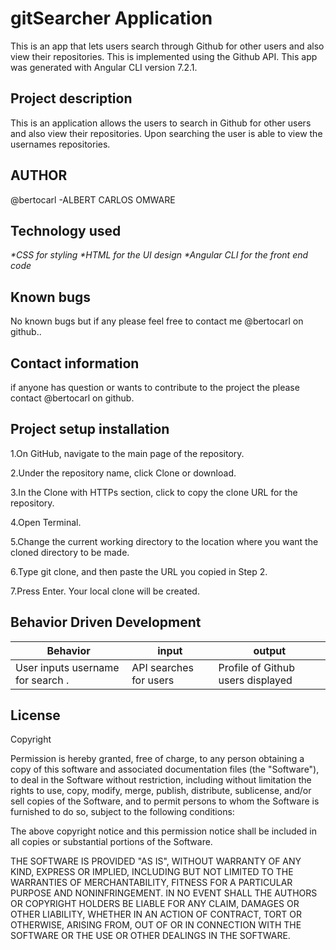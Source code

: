 # gitSearcher Application

This is an app that lets users search through Github for other users and also view their repositories. This is implemented using the Github API. This app was generated with Angular CLI version 7.2.1.


## Project description

This is an application allows the users to search in Github for other users and also view their repositories. Upon searching the user is able to view the usernames repositories.


## AUTHOR
@bertocarl -ALBERT CARLOS OMWARE

## Technology used

_*CSS for styling
*HTML for the UI design
*Angular CLI for the front end code_



## Known bugs

No known bugs but if any please feel free to contact me @bertocarl on github..


## Contact information

if anyone has question or wants to contribute to the project the please contact @bertocarl on github.

## Project setup installation

1.On GitHub, navigate to the main page of the repository.

2.Under the repository name, click Clone or download.

3.In the Clone with HTTPs section, click  to copy the clone URL for the repository.

4.Open Terminal.

5.Change the current working directory to the location where you want the cloned directory to be made.

6.Type git clone, and then paste the URL you copied in Step 2.

7.Press Enter. Your local clone will be created.




## Behavior Driven Development

|Behavior|input|output|
|--------|-----|------|
|User inputs username for search .|API searches for users |Profile of Github users displayed |


## License

Copyright

Permission is hereby granted, free of charge, to any person obtaining a copy of this software and associated documentation files (the "Software"), to deal in the Software without restriction, including without limitation the rights to use, copy, modify, merge, publish, distribute, sublicense, and/or sell copies of the Software, and to permit persons to whom the Software is furnished to do so, subject to the following conditions:

The above copyright notice and this permission notice shall be included in all copies or substantial portions of the Software.

THE SOFTWARE IS PROVIDED "AS IS", WITHOUT WARRANTY OF ANY KIND, EXPRESS OR IMPLIED, INCLUDING BUT NOT LIMITED TO THE WARRANTIES OF MERCHANTABILITY, FITNESS FOR A PARTICULAR PURPOSE AND NONINFRINGEMENT. IN NO EVENT SHALL THE AUTHORS OR COPYRIGHT HOLDERS BE LIABLE FOR ANY CLAIM, DAMAGES OR OTHER LIABILITY, WHETHER IN AN ACTION OF CONTRACT, TORT OR OTHERWISE, ARISING FROM, OUT OF OR IN CONNECTION WITH THE SOFTWARE OR THE USE OR OTHER DEALINGS IN THE SOFTWARE.
